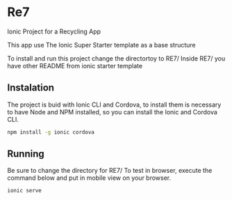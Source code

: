 # Re7
Ionic Project for a Recycling App

This app use The Ionic Super Starter template as a base structure

To install and run this project change the directortoy to RE7/
Inside RE7/ you have other README from ionic starter template


## Instalation
The project is buid with Ionic CLI and Cordova, to install them is necessary to have 
Node and NPM installed, so you can install the Ionic and Cordova CLI.

```bash
npm install -g ionic cordova
```
## Running
Be sure to change the directory for RE7/
To test in browser, execute the command below and put in mobile view on your browser.

 
```bash
ionic serve
```
